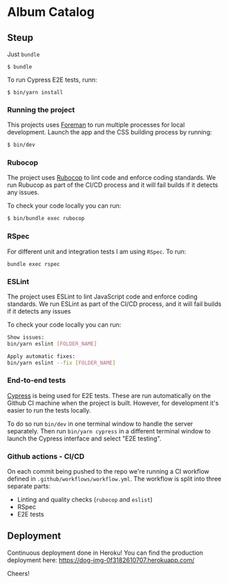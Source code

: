 # Album Catalog

## Steup

Just `bundle`
```shell
$ bundle
```

To run Cypress E2E tests, runn:
```shell
$ bin/yarn install
```

### Running the project

This projects uses [Foreman](https://github.com/ddollar/foreman) to run multiple processes for local development. Launch the app and the CSS building process by running:

```sh
$ bin/dev
```

### Rubocop
The project uses [Rubocop](https://github.com/rubocop/rubocop) to lint code and enforce coding standards. We run Rubucop as part of the CI/CD process and it will fail builds if it detects any issues.

To check your code locally you can run:

```sh
$ bin/bundle exec rubocop
```

### RSpec
For different unit and integration tests I am using `RSpec`. To run:
```shell
bundle exec rspec
```

### ESLint
The project uses ESLint to lint JavaScript code and enforce coding standards. We run ESLint as part of the CI/CD process, and it will fail builds if it detects any issues

To check your code locally you can run:

```sh
Show issues:
bin/yarn eslint [FOLDER_NAME]

Apply automatic fixes:
bin/yarn eslint --fix [FOLDER_NAME]
```

### End-to-end tests

[Cypress](https://www.cypress.io) is being used for E2E tests. These are run automatically on the Github CI machine when the project is built. However, for development it's easier to run the tests locally.

To do so run `bin/dev` in one terminal window to handle the server separately. Then run `bin/yarn cypress` in a different terminal window to launch the Cypress interface and select "E2E testing".

### Github actions - CI/CD
On each commit being pushed to the repo we're running a CI workflow defined in `.github/workflows/workflow.yml`. The workflow is split into three separate parts:
* Linting and quality checks (`rubocop` and `eslist`)
* RSpec
* E2E tests

## Deployment
Continuous deployment done in Heroku!
You can find the production deployment here: https://dog-img-0f3182610707.herokuapp.com/

Cheers!
